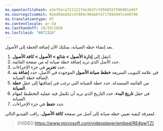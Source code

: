 ```yaml
---
ms.openlocfilehash: e3ef5eca711121f4e3637cfd56855f596901a94f
ms.sourcegitcommit: 82ed9ded42c47064c90ab6fe717893447cd48796
ms.translationtype: HT
ms.contentlocale: ar-SA
ms.lasthandoff: 10/19/2020
ms.locfileid: "6071324"
---
```

بعد إنشاء خطة الصيانة، يمكنك الآن إضافة الخطة إلى الأصول. 

1.  انتقل إلى **إدارة الأصول > شائع > الأصول > كافة الأصول**. 
2.  حدد الأصل الذي تريد إضافة خطة صيانة له من صفحة القائمة. 
3.  حدد **تحرير** في جزء الإجراءات. 
4.  في علامة التبويب السريعة **‏‫خطط صيانة الأصول‬** الموجودة في الأصل، حدد **إضافة بند** لإضافة ‏‫خطة الصيانة‬. 
5.  من القائمة المنسدلة، حدد خطة الصيانة التي ترغب في إضافتها إلى حقل **خطة الصيانة**.
6.  في حقل **تاريخ البدء**، حدد التاريخ الذي تريد أن تكتمل فيه عملية التخطيط لمهام الصيانة. 
7.  حدد **حفظ** في جزء الإجراءات. 

لمعرفة كيفية تعيين خطة صيانة إلى أصل من صفحة **كافة الأصول**، راقب الفيديو التالي.

 > [!VIDEO https://www.microsoft.com/videoplayer/embed/RE4pwTZ]
 
